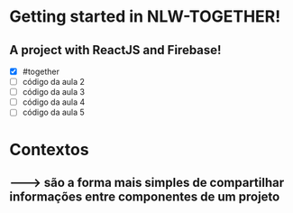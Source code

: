 # Getting started in NLW-TOGETHER!

## A project with ReactJS and Firebase!

- [x] #together
- [ ] código da aula 2
- [ ] código da aula 3
- [ ] código da aula 4
- [ ] código da aula 5

# Contextos
## ---> são a forma mais simples de compartilhar informações entre componentes de um projeto
